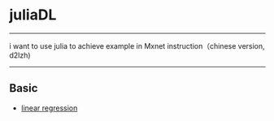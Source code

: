 # juliaDL



***

i want to use julia to achieve example in Mxnet instruction（chinese version, d2lzh)

***

## Basic

- [linear regression](https://github.com/ZhouZhuofei/juliaDL/blob/main/LinearRegression.jl)